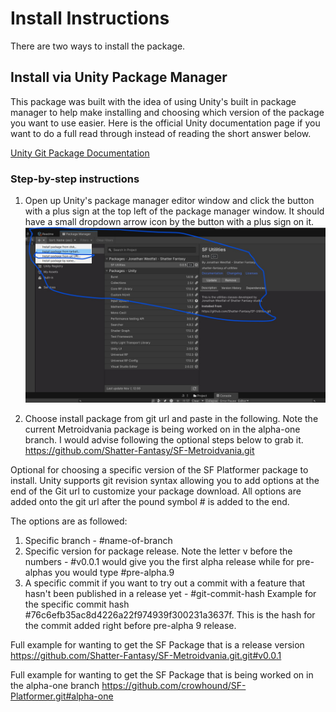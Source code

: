 ﻿# Install Instructions

There are two ways to install the package. 

## Install via Unity Package Manager 

This package was built with the idea of using Unity's built in package manager to help make installing and choosing which version of the package you want to use easier. Here is the official Unity documentation page if you want to do a full read through instead of reading the short answer below.

[Unity Git Package Documentation](https://docs.unity3d.com/6000.0/Documentation/Manual/upm-git.html#extended)

### Step-by-step instructions
1. Open up Unity's package manager editor window and click the button with a plus sign at the top left of the package manager window. It should have a small dropdown arrow icon by the button with a plus sign on it.
![Unity GitHub Package.jpg](../../resources/images/Unity%20GitHub%20Package.jpg)

2. Choose install package from git url and paste in the following. Note the current Metroidvania package is being worked on in the alpha-one branch. I would advise following the optional steps below to grab it. https://github.com/Shatter-Fantasy/SF-Metroidvania.git

Optional for choosing a specific version of the SF Platformer package to install. Unity supports git revision syntax allowing you to add options at the end of the Git url to customize your package download. All options are added onto the git url after the pound symbol # is added to the end.

The options are as followed:

1. Specific branch - #name-of-branch
2. Specific version for package release. Note the letter v before the numbers - #v0.0.1 would give you the first alpha release while for pre-alphas you would type #pre-alpha.9
3. A specific commit if you want to try out a commit with a feature that hasn't been published in a release yet - #git-commit-hash Example for the specific commit hash #76c6efb35ac8d4226a22f974939f300231a3637f. This is the hash for the commit added right before pre-alpha 9 release.

Full example for wanting to get the SF Package that is a release version https://github.com/Shatter-Fantasy/SF-Metroidvania.git.git#v0.0.1

Full example for wanting to get the SF Package that is being worked on in the alpha-one branch https://github.com/crowhound/SF-Platformer.git#alpha-one
